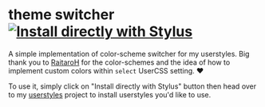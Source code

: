 # theme switcher [![Install directly with Stylus](https://img.shields.io/badge/Install%20directly%20with-Stylus-285959.svg)](https://gitlab.com/vednoc/theme_switcher/raw/master/scheme.user.css)

A simple implementation of color-scheme switcher for my userstyles. Big thank you to [RaitaroH](https://github.com/RaitaroH) for the color-schemes and the idea of how to implement custom colors within `select` UserCSS setting. :heart:

To use it, simply click on "Install directly with Stylus" button then head over to my [userstyles](https://gitlab.com/vednoc/userstyles) project to install userstyles you'd like to use.
